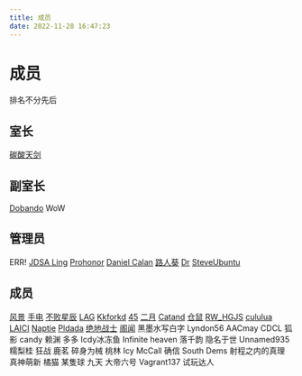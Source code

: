 ```yaml
---
title: 成员
date: 2022-11-28 16:47:23
---
```


# 成员
排名不分先后

## 室长
[碳酸天剑](https://github.com/Tianscar)

## 副室长
[Dobando](https://github.com/Dobmod)
WoW

## 管理员
ERR!
[JDSA Ling](https://github.com/LingASDJ)
[Prohonor](https://github.com/Aislandz)
[Daniel Calan](https://github.com/DanielCalan)
[路人葵](https://github.com/Seraph-new)
[Dr](https://github.com/deng-rui)
[SteveUbuntu](https://github.com/Stevesuk0)

## 成员
[风景](https://github.com/Foerview)
[手电](https://github.com/FLASHLIGHT-POWER)
[不败星辰](https://github.com/InvincibleStars)
[LAG](https://github.com/LAGQWQ)
[Kkforkd](https://github.com/Kkforkd)
[45](https://github.com/456ks)
[二月](https://github.com/allureluoli)
[Catand](https://github.com/catandA)
[仓鼠](https://github.com/CN-HamSter)
[RW_HGJS](https://github.com/RWHGJS)
[cululua](https://github.com/mewCu)
[LAICI](https://github.com/PandaDecSt)
[Naptie](https://github.com/Naptie)
[Pldada](https://github.com/Mostlai)
[绝地战士](https://github.com/ljlVink)
[阁闻](https://github.com/Thewildprogrammeroftheunderworld)
黑墨水写白字
Lyndon56
AACmay
CDCL
狐影
candy
赖渊
多多
Icdy冰冻鱼
Infinite heaven
落千韵
隐名于世
Unnamed935
糯梨桂
狂战
鹿茗
碎身为械
桃林
Icy McCall
确信
South Dems
射程之内的真理
真神萌新
橘猫
某隻球
九天
大帝六号
Vagrant137
试玩达人
